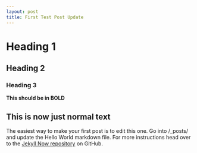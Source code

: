 ```yaml
---
layout: post
title: First Test Post Update
---
```


# Heading 1

## Heading 2

### Heading 3

**This should be in BOLD**

This is now just normal text
---





The easiest way to make your first post is to edit this one. Go into /_posts/ and update the Hello World markdown file. For more instructions head over to the [Jekyll Now repository](https://github.com/barryclark/jekyll-now) on GitHub.